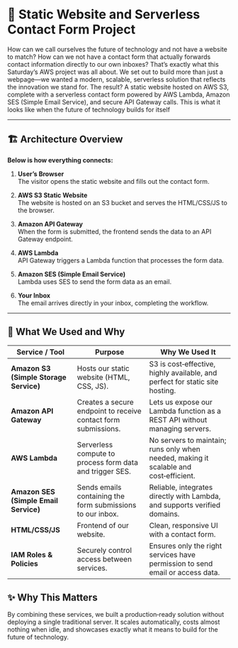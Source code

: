 # 🚀 Static Website and Serverless Contact Form Project
How can we call ourselves the future of technology and not have a website to match? How can we not have a contact form that actually forwards contact information directly to our own inboxes? That’s exactly what this Saturday’s AWS project was all about. We set out to build more than just a webpage—we wanted a modern, scalable, serverless solution that reflects the innovation we stand for. The result? A static website hosted on AWS S3, complete with a serverless contact form powered by AWS Lambda, Amazon SES (Simple Email Service), and secure API Gateway calls. This is what it looks like when the future of technology builds for itself

---

## 🏗️ Architecture Overview

**Below is how everything connects:**

1. **User’s Browser**  
   The visitor opens the static website and fills out the contact form.

2. **AWS S3 Static Website**  
   The website is hosted on an S3 bucket and serves the HTML/CSS/JS to the browser.

3. **Amazon API Gateway**  
   When the form is submitted, the frontend sends the data to an API Gateway endpoint.

4. **AWS Lambda**  
   API Gateway triggers a Lambda function that processes the form data.

5. **Amazon SES (Simple Email Service)**  
   Lambda uses SES to send the form data as an email.

6. **Your Inbox**  
   The email arrives directly in your inbox, completing the workflow.

---

## 🔧 What We Used and Why
| Service / Tool | Purpose | Why We Used It |
|----------------|---------|----------------|
| **Amazon S3 (Simple Storage Service)** | Hosts our static website (HTML, CSS, JS). | S3 is cost‑effective, highly available, and perfect for static site hosting. |
| **Amazon API Gateway** | Creates a secure endpoint to receive contact form submissions. | Lets us expose our Lambda function as a REST API without managing servers. |
| **AWS Lambda** | Serverless compute to process form data and trigger SES. | No servers to maintain; runs only when needed, making it scalable and cost‑efficient. |
| **Amazon SES (Simple Email Service)** | Sends emails containing the form submissions to our inbox. | Reliable, integrates directly with Lambda, and supports verified domains. |
| **HTML/CSS/JS** | Frontend of our website. | Clean, responsive UI with a contact form. |
| **IAM Roles & Policies** | Securely control access between services. | Ensures only the right services have permission to send email or access data. |



## ✨ Why This Matters
By combining these services, we built a production‑ready solution without deploying a single traditional server. It scales automatically, costs almost nothing when idle, and showcases exactly what it means to build for the future of technology.

